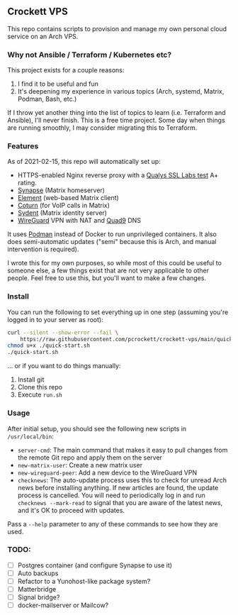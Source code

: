 ## Crockett VPS

This repo contains scripts to provision and manage my own personal cloud service on an Arch VPS.

### Why not Ansible / Terraform / Kubernetes etc?

This project exists for a couple reasons:

1. I find it to be useful and fun
2. It's deepening my experience in various topics (Arch, systemd, Matrix, Podman, Bash, etc.)

If I throw yet another thing into the list of topics to learn (i.e. Terraform and Ansible), I'll never finish. This is a free time project. Some day when things are running smoothly, I may consider migrating this to Terraform.

### Features

As of 2021-02-15, this repo will automatically set up:

* HTTPS-enabled Nginx reverse proxy with a [Qualys SSL Labs test][1] A+ rating.
* [Synapse][2] (Matrix homeserver)
* [Element][3] (web-based Matrix client)
* [Coturn][4] (for VoIP calls in Matrix)
* [Sydent][5] (Matrix identity server)
* [WireGuard][6] VPN with NAT and [Quad9][7] DNS

It uses [Podman][8] instead of Docker to run unprivileged containers. It also does semi-automatic updates ("semi" because this is Arch, and manual intervention is required).

I wrote this for my own purposes, so while most of this could be useful to someone else, a few things exist that are not very applicable to other people. Feel free to use this, but you'll want to make a few changes.

### Install

You can run the following to set everything up in one step (assuming you're logged in to your server as root):

```bash
curl --silent --show-error --fail \
    https://raw.githubusercontent.com/pcrockett/crockett-vps/main/quick-start.sh > quick-start.sh
chmod u+x ./quick-start.sh
./quick-start.sh
```

... or if you want to do things manually:

1. Install git
2. Clone this repo
3. Execute `run.sh`

### Usage

After initial setup, you should see the following new scripts in `/usr/local/bin`:

* `server-cmd`: The main command that makes it easy to pull changes from the remote Git repo and apply them on the server
* `new-matrix-user`: Create a new matrix user
* `new-wireguard-peer`: Add a new device to the WireGuard VPN
* `checknews`: The auto-update process uses this to check for unread Arch news before installing anything. If new articles are found, the update process is cancelled. You will need to periodically log in and run `checknews --mark-read` to signal that you are aware of the latest news, and it's OK to proceed with updates.

Pass a `--help` parameter to any of these commands to see how they are used.

### TODO:

* [ ] Postgres container (and configure Synapse to use it)
* [ ] Auto backups
* [ ] Refactor to a Yunohost-like package system?
* [ ] Matterbridge
* [ ] Signal bridge?
* [ ] docker-mailserver or Mailcow?

[1]: https://www.ssllabs.com/ssltest/
[2]: https://github.com/matrix-org/synapse
[3]: https://github.com/vector-im/element-web
[4]: https://github.com/instrumentisto/coturn-docker-image
[5]: https://github.com/matrix-org/sydent
[6]: https://www.wireguard.com/
[7]: https://www.quad9.net/
[8]: https://podman.io/
